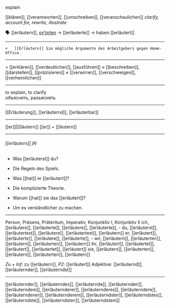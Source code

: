 explain

[[klären]], [[verantworten]], [[umschreiben]], [[veranschaulichen]]
*clarify, account for, rewrite, illustrate*






🗣️ [[erläutern]], [ɛɐ̯ˈlɔɪ̯tɐn](https://youglish.com/pronounce/erläutern/german) → [[erläuterte]] → haben [[erläutert]]

---
	+	[[Erläutern]] Sie mögliche Argumente des Arbeitgebers gegen Home-Office.


---
= [[erklären]], [[verdeutlichen]], [[ausführen]]
≈ [[beschreiben]], [[darstellen]], [[präzisieren]]
≠ [[verwirren]], [[verschweigen]], [[verheimlichen]]

---
to explain, to clarify  
объяснять, разъяснять

---
[[Erläuterung]], [[erläuternd]], [[erläuterbar]]

---
[[er]]|[[läutern]]
[[er]] + [[läutern]]


---
###### [[erläutern]] jN
- Was [[erläuterst]] du?
- Die Regeln des Spiels.

- Was [[hat]] er [[erläutert]]?
- Die komplizierte Theorie.

- Warum [[hat]] sie das [[erläutert]]?
- Um es verständlicher zu machen.

---
Person, Präsens, Präteritum, Imperativ, Konjunktiv I, Konjunktiv II
ich, [[erläutere]], [[erläuterte]], [[erläutere]], [[erläuterte]], -
du, [[erläuterst]], [[erläutertest]], [[erläutere]], [[erläutertest]], [[erläutern]]
er, [[erläutert]], [[erläuterte]], [[erläutere]], [[erläuterte]], -
wir, [[erläutern]], [[erläuterten]], [[erläutern]], [[erläuterten]], [[erläutern]]
ihr, [[erläutert]], [[erläutertet]], [[erläutert]], [[erläutertet]], [[erläutert]]
sie, [[erläutern]], [[erläuterten]], [[erläutern]], [[erläuterten]], [[erläutern]]

*Zu + Inf*: zu [[erläutern]], *P2*: [[erläutert]]
Adjektive: [[erläuternd]], [[erläuternder]], [[erläuterndst]]

---
[[erläuternder]], [[erläuterndes]], [[erläuternde]], [[erläuternden]], [[erläuterndem]], [[erläuternderer]], [[erläuternderes]], [[erläuterndere]], [[erläuternderen]], [[erläuternderem]], [[erläuterndster]], [[erläuterndstes]], [[erläuterndste]], [[erläuterndsten]], [[erläuterndstem]]